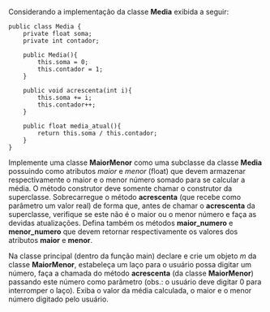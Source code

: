 Considerando a implementação da classe **Media** exibida a seguir:

```
public class Media {
    private float soma;
    private int contador;

    public Media(){
        this.soma = 0;
        this.contador = 1;
    }

    public void acrescenta(int i){
        this.soma += i;
        this.contador++;
    }

    public float media_atual(){
        return this.soma / this.contador;
    }
}
```

Implemente uma classe **MaiorMenor** como uma subclasse da classe **Media** possuindo como atributos *maior* e *menor* (float) que devem armazenar respectivamente o maior e o menor número somado para se calcular a média. O método construtor deve somente chamar o construtor da superclasse. Sobrecarregue o método **acrescenta** (que recebe como parâmetro um valor real) de forma que, antes de chamar o **acrescenta** da superclasse, verifique se este não é o maior ou o menor número e faça as devidas atualizações. Defina também os métodos **maior_numero** e **menor_numero** que devem retornar respectivamente os valores dos atributos **maior** e **menor**.

Na classe principal (dentro da função main) declare e crie um objeto *m* da classe **MaiorMenor**, estabeleça um laço para o usuário possa digitar um número, faça a chamada do método **acrescenta** (da classe **MaiorMenor**) passando este número como parâmetro (obs.: o usuário deve digitar 0 para interromper o laço). Exiba o valor da média calculada, o maior e o menor número digitado pelo usuário.
